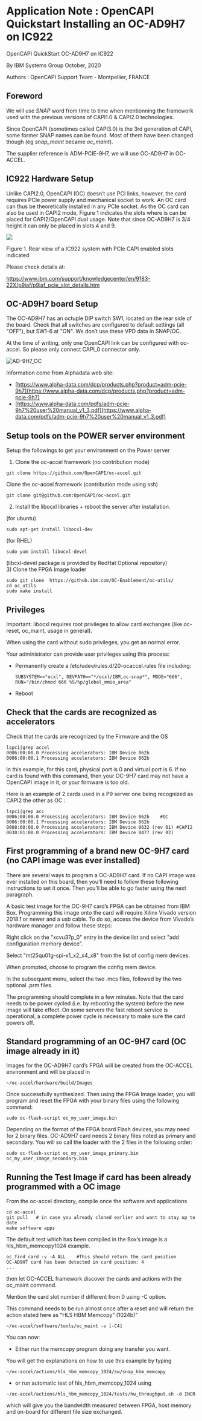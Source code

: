 # Application Note : OpenCAPI Quickstart Installing an OC-AD9H7 on IC922

OpenCAPI QuickStart OC-AD9H7 on IC922

By IBM Systems Group
October, 2020

Authors : OpenCAPI Support Team - Montpellier, FRANCE

## Foreword

We will use *SNAP* word from time to time when mentionning the framework used with the previous versions of CAPI1.0 & CAPI2.0 technologies.

Since OpenCAPI (sometimes called CAPI3.0) is the 3rd generation of CAPI, some former SNAP names can be found. Most of them have been changed though (eg *snap_maint* became *oc_maint*).

The supplier reference is ADM-PCIE-9H7, we will use OC-AD9H7 in OC-ACCEL.

## IC922 Hardware Setup

Unlike CAPI2.0, OpenCAPI (OC) doesn’t use PCI links, however, the card requires PCIe power supply and mechanical socket to work.
An OC card can thus be theoretically installed in any PCIe socket.
As the OC card can also be used in CAPI2 mode, Figure 1 indicates the slots where is can be placed for CAPI2/OpenCAPI dual usage. Note that since OC-AD9H7 is 3/4 height it can only be placed in slots 4 and 9.

![](./IC922_9h7_slots.png)

Figure 1. Rear view of a IC922 system with PCIe CAPI enabled slots indicated

Please check details at:

[https://www.ibm.com/support/knowledgecenter/en/9183-22X/p9iaf/p9iaf_pcie_slot_details.htm]: https://www.ibm.com/support/knowledgecenter/en/9183-22X/p9iaf/p9iaf_pcie_slot_details.htm

https://www.ibm.com/support/knowledgecenter/en/9183-22X/p9iaf/p9iaf_pcie_slot_details.htm



## OC-AD9H7 board Setup

The OC-AD9H7 has an octuple DIP switch SW1, located on the rear side of the board. Check that all switches are configured to default settings (all "OFF"), but SW1-6 at "ON". We don’t use these VPD data in SNAP/OC.

At the time of writing, only one OpenCAPI link can be configured with oc-accel. So please only connect CAPI_0 connector only.

![AD-9H7_OC](./AD-9H7_OC.png)



Information come from Alphadata web site:

- [https://www.alpha-data.com/dcp/products.php?product=adm-pcie-9h7](https://www.alpha-data.com/dcp/products.php?product=adm-pcie-9h7)
- [https://www.alpha-data.com/pdfs/adm-pcie-9h7%20user%20manual_v1_3.pdf](https://www.alpha-data.com/pdfs/adm-pcie-9h7%20user%20manual_v1_3.pdf)



## Setup tools on the POWER server environment

Setup the followings to get your environment on the Power server

1)	Clone the oc-accel framework (no contribution mode)

```
git clone https://github.com/OpenCAPI/oc-accel.git
```

 Clone the oc-accel framework (contribution mode using ssh)

```
git clone git@github.com:OpenCAPI/oc-accel.git
```

2)	Install the libocxl libraries + reboot the server after installation. 

(for ubuntu) 

```
sudo apt-get install libocxl-dev
```

(for RHEL) 

```
sudo yum install libocxl-devel
```

(libcxl-devel package is provided by RedHat Optional repository)   
3)	Clone the FPGA Image loader

```
sudo git clone  https://github.ibm.com/OC-Enablement/oc-utils/ 
cd oc_utils
sudo make install 
```



## Privileges

Important: libocxl requires root privileges to allow card exchanges (like oc-reset, oc_maint, usage in general).

When using the card without sudo privileges, you get an normal error.

Your administrator can provide user privileges using this process:

- Permanently create a /etc/udev/rules.d/20-ocaccel.rules file including:

  ```
  SUBSYSTEM=="ocxl", DEVPATH=="*/ocxl/IBM,oc-snap*", MODE="666", RUN="/bin/chmod 666 %S/%p/global_mmio_area"
  ```

- Reboot
  

## Check that the cards are recognized as accelerators

Check that the cards are recognized by the Firmware and the OS

```
lspci|grep accel
0006:00:00.0 Processing accelerators: IBM Device 062b
0006:00:00.1 Processing accelerators: IBM Device 062b
```

In this example, for this card, physical port is 0 and virtual port is 6.
If no card is found with this command, then your OC-9H7 card may not have a OpenCAPI image in it, or your firmware is too old.

Here is an example of 2 cards used in a P9 server one being recognized as CAPI2 the other as OC :

```
lspci|grep acc
0006:00:00.0 Processing accelerators: IBM Device 062b    #OC
0006:00:00.1 Processing accelerators: IBM Device 062b
0008:00:00.0 Processing accelerators: IBM Device 0632 (rev 01) #CAPI2
0030:01:00.0 Processing accelerators: IBM Device 0477 (rev 02)
```



## First programming of a brand new OC-9H7 card (no CAPI image was ever installed)

There are several ways to program a OC-AD9H7 card. If no CAPI image was ever installed on this board, then you’ll need to follow these following instructions to set it once. Then you’ll be able to go faster using the next paragraph.

A basic test image for the OC-9H7 card’s FPGA can be obtained from IBM Box. Programming this image onto the card will require Xilinx Vivado version 2018.1 or newer and a usb cable. To do so, access the device from Vivado’s hardware manager and follow these steps:

Right click on the "xcvu37p_0" entry in the device list and select "add configuration memory device".

Select "mt25qu01g-spi-x1_x2_x4_x8" from the list of config mem devices.

When prompted, choose to program the config mem device.

In the subsequent menu, select the two .mcs files, followed by the two optional .prm files.

The programming should complete in a few minutes. Note that the card needs to be power cycled (i.e. by rebooting the system) before the new image will take effect. On some servers the fast reboot service is operational, a complete power cycle is necessary to make sure the card powers off.



## Standard programming of an OC-9H7 card (OC image already in it)

Images for the OC-AD9H7 card’s FPGA will be created from the OC-ACCEL environment and will be placed in  

```
~/oc-accel/hardware/build/Images
```

Once successfully synthesized. Then using the FPGA Image loader, you will program and reset the FPGA with your binary files using the following command:

```
sudo oc-flash-script oc_my_user_image.bin
```

Depending on the format of the FPGA board Flash devices, you may need 1or 2 binary files. OC-AD9H7 card needs 2 binary files noted as primary and secondary. You will so call the loader with the 2 files in the following order:

```
sudo oc-flash-script oc_my_user_image_primary.bin oc_my_user_image_secondary.bin
```



## Running the Test Image if card has been already programmed with a OC image

From the oc-accel directory, compile once the software and applications

```
cd oc-accel
git pull   # in case you already cloned earlier and want to stay up to date
make software apps
```

The default test which has been compiled in the Box’s image is a hls_hbm_memcopy1024 example.

```
oc_find_card -v -A ALL    #This should return the card position
OC-AD9H7 card has been detected in card position: 4
...
```

then let OC-ACCEL framework discover the cards and actions with the oc_maint command.

Mention the card slot number if different from 0 using -C option. 

This command needs to be run almost once after a reset and will return the action stated here as “HLS HBM Memcopy” (1024b)"

```
~/oc-accel/software/tools/oc_maint -v [-C4]
```

You can now:

- Either run the memcopy program doing any transfer you want. 

You will get the explanations on how to use this example by typing

```
~/oc-accel/actions/hls_hbm_memcopy_1024/sw/snap_hbm_memcopy
```

- or run automatic test of hls_hbm_memcopy_1024 using

```
~/oc-accel/actions/hls_hbm_memcopy_1024/tests/hw_throughput.sh -d INCR
```

which will give you the bandwidth measured between FPGA, host memory and on-board for different file size exchanged.